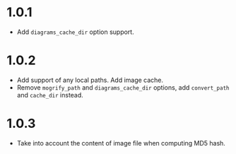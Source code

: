 # 1.0.1

- Add `diagrams_cache_dir` option support.


# 1.0.2

- Add support of any local paths. Add image cache.
- Remove `mogrify_path` and `diagrams_cache_dir` options, add `convert_path` and `cache_dir` instead.


# 1.0.3

- Take into account the content of image file when computing MD5 hash.
